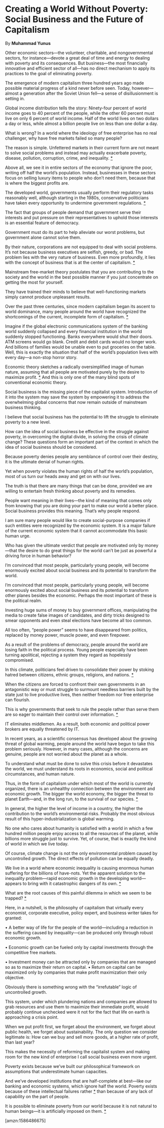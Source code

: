 Creating a World Without Poverty: Social Business and the Future of Capitalism
==============================================================================

By **Muhammad Yunus**

Other economic sectors—the volunteer, charitable, and nongovernmental sectors,
for instance—devote a great deal of time and energy to dealing with poverty and
its consequences. But business—the most financially innovative and efficient
sector of all—has no direct mechanism to apply its practices to the goal of
eliminating poverty.

The emergence of modern capitalism three hundred years ago made possible
material progress of a kind never before seen. Today, however—almost a
generation after the Soviet Union fell—a sense of disillusionment is setting in.

Global income distribution tells the story: Ninety-four percent of world income
goes to 40 percent of the people, while the other 60 percent must live on only 6
percent of world income. Half of the world lives on two dollars a day or less,
while almost a billion people live on less than one dollar a day.

What is wrong? In a world where the ideology of free enterprise has no real
challenger, why have free markets failed so many people?

The reason is simple. Unfettered markets in their current form are not meant to
solve social problems and instead may actually exacerbate poverty, disease,
pollution, corruption, crime, and inequality. [\*](#ASIN:B005GKIXX0;LOC:289)

Above all, we see it in entire sectors of the economy that ignore the poor,
writing off half the world’s population. Instead, businesses in these sectors
focus on selling luxury items to people who don’t need them, because that is
where the biggest profits are.

The developed world, governments usually perform their regulatory tasks
reasonably well, although starting in the 1980s, conservative politicians have
taken every opportunity to undermine government regulations.
[\*](#ASIN:B005GKIXX0;LOC:330)

The fact that groups of people demand that government serve their interests and
put pressure on their representatives to uphold those interests is an essential
feature of democracy.

Government must do its part to help alleviate our worst problems, but government
alone cannot solve them.

By their nature, corporations are not equipped to deal with social problems.
It’s not because business executives are selfish, greedy, or bad. The problem
lies with the very nature of business. Even more profoundly, it lies with the
concept of business that is at the center of capitalism.
[\*](#ASIN:B005GKIXX0;LOC:511)

Mainstream free-market theory postulates that you are contributing to the
society and the world in the best possible manner if you just concentrate on
getting the most for yourself.

They have trained their minds to believe that well-functioning markets simply
cannot produce unpleasant results.

Over the past three centuries, since modern capitalism began its ascent to world
dominance, many people around the world have recognized the shortcomings of the
current, incomplete form of capitalism. [\*](#ASIN:B005GKIXX0;LOC:781)

Imagine if the global electronic communications system of the banking world
suddenly collapsed and every financial institution in the world suddenly stopped
functioning. Banks everywhere would shut their doors. ATM screens would go
blank. Credit and debit cards would no longer work. And billions of families
would be unable even to put groceries on the table. Well, this is exactly the
situation that half of the world’s population lives with every day—a non-stop
horror story.

Economic theory sketches a radically oversimplified image of human nature,
assuming that all people are motivated purely by the desire to maximize profit.
[\*](#ASIN:B005GKIXX0;LOC:1059) And this is only one of the many blind spots of
conventional economic theory.

Social business is the missing piece of the capitalist system. Introduction of
it into the system may save the system by empowering it to address the
overwhelming global concerns that now remain outside of mainstream business
thinking.

I believe that social business has the potential to lift the struggle to
eliminate poverty to a new level.

How can the idea of social business be effective in the struggle against
poverty, in overcoming the digital divide, in solving the crisis of climate
change? These questions form an important part of the context in which the idea
of social business should be considered.

Because poverty denies people any semblance of control over their destiny, it is
the ultimate denial of human rights.

Yet when poverty violates the human rights of half the world’s population, most
of us turn our heads away and get on with our lives.

The truth is that there are many things that can be done, provided we are
willing to entertain fresh thinking about poverty and its remedies.

People want meaning in their lives—the kind of meaning that comes only from
knowing that you are doing your part to make our world a better place. Social
business provides this meaning. That’s why people respond.

I am sure many people would like to create social-purpose companies if such
entities were recognized by the economic system. It is a major failure of the
current economic system that it cannot accommodate this basic human urge.

Who has given the ultimate verdict that people are motivated only by money—that
the desire to do great things for the world can’t be just as powerful a driving
force in human behavior?

I’m convinced that most people, particularly young people, will become
enormously excited about social business and its potential to transform the
world.

I’m convinced that most people, particularly young people, will become
enormously excited about social business and its potential to transform other
planes besides the economic. Perhaps the most important of these is the
political realm.

Investing huge sums of money to buy government offices, manipulating the media
to create false images of candidates, and dirty tricks designed to smear
opponents and even steal elections have become all too common.

All too often, “people power” seems to have disappeared from politics, replaced
by money power, muscle power, and even firepower.

As a result of the problems of democracy, people around the world are losing
faith in the political process. Young people especially have been turning
apolitical, rejecting a system they regard as hopelessly compromised.

In this climate, politicians feel driven to consolidate their power by stoking
hatred between citizens, ethnic groups, religions, and nations.
[\*](#ASIN:B005GKIXX0;LOC:3515)

When the citizens are forced to confront their own governments in an
antagonistic way or must struggle to surmount needless barriers built by the
state just to live productive lives, then neither freedom nor free enterprise
can flourish.

This is why governments that seek to rule the people rather than serve them are
so eager to maintain their control over information.
[\*](#ASIN:B005GKIXX0;LOC:3522)

IT eliminates middlemen. As a result, both economic and political power brokers
are equally threatened by IT.

In recent years, as a scientific consensus has developed about the growing
threat of global warming, people around the world have begun to take this
problem seriously. However, in many cases, although the concerns are genuine,
people are not worried about the planet as a whole.

To understand what must be done to solve this crisis before it devastates the
world, we must understand its roots in economics, social and political
circumstances, and human nature.

Thus, in the form of capitalism under which most of the world is currently
organized, there is an unhealthy connection between the environment and economic
growth. The bigger the world economy, the bigger the threat to planet Earth—and,
in the long run, to the survival of our species. [\*](#ASIN:B005GKIXX0;LOC:3599)

In general, the higher the level of income in a country, the higher the
contribution to the world’s environmental risks. Probably the most obvious
result of this hyper-industrialization is global warming.

No one who cares about humanity is satisfied with a world in which a few hundred
million people enjoy access to all the resources of the planet, while billions
more struggle just to survive. Yet, of course, that is exactly the kind of world
in which we live today.

Of course, climate change is not the only environmental problem caused by
uncontrolled growth. The direct effects of pollution can be equally deadly.

We live in a world where economic inequality is causing enormous human suffering
for the billions of have-nots. Yet the apparent solution to the inequality
problem—rapid economic growth in the developing world—appears to bring with it
catastrophic dangers of its own. [\*](#ASIN:B005GKIXX0;LOC:3677)

What are the root causes of this painful dilemma in which we seem to be trapped?
[\*](#ASIN:B005GKIXX0;LOC:3681)

Here, in a nutshell, is the philosophy of capitalism that virtually every
economist, corporate executive, policy expert, and business writer takes for
granted:

• A better way of life for the people of the world—including a reduction in the
suffering caused by inequality—can be produced only through robust economic
growth.

• Economic growth can be fueled only by capital investments through the
competitive free markets.

• Investment money can be attracted only by companies that are managed so as to
maximize their return on capital. • Return on capital can be maximized only by
companies that make profit maximization their only objective.

Obviously there is something wrong with the “irrefutable” logic of uncontrolled
growth.

This system, under which plundering nations and companies are allowed to grab
resources and use them to maximize their immediate profit, would probably
continue unchecked were it not for the fact that life on earth is approaching a
crisis point.

When we put profit first, we forget about the environment, we forget about
public health, we forget about sustainability. The only question we consider
legitimate is: How can we buy and sell more goods, at a higher rate of profit,
than last year?

This makes the necessity of reforming the capitalist system and making room for
the new kind of enterprise I call social business even more urgent.

Poverty exists because we’ve built our philosophical framework on assumptions
that underestimate human capacities.

And we’ve developed institutions that are half-complete at best—like our banking
and economic systems, which ignore half the world. Poverty exists because of
these intellectual failures rather [\*](#ASIN:B005GKIXX0;LOC:4053) than because
of any lack of capability on the part of people.

It is possible to eliminate poverty from our world because it is not natural to
human beings—it is artificially imposed on them. [\*](#ASIN:B005GKIXX0;LOC:4061)

[amzn:1586486675]

